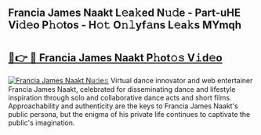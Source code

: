 ## Francia James Naakt L𝚎a𝚔ed N𝚞𝚍e - Part-uHE Vi𝚍𝚎o P𝚑𝚘tos - H𝚘𝚝 O𝚗𝚕yf𝚊ns L𝚎a𝚔s MYmqh

# <h2><a href="http://kfad4bn.oniu.top/?m=Francia+James+Naakt">🔗👉 🔴 Francia James Naakt P𝚑ot𝚘𝚜 V𝚒d𝚎o</a></h2>

[![Francia James Naakt Nu𝚍e𝚜](https://i.imgur.com/0qMVB7G.gif)](http://kfad4bn.oniu.top/?m=Francia+James+Naakt)
Virtual dance innovator and web entertainer Francia James Naakt, celebrated for disseminating dance and lifestyle inspiration through solo and collaborative dance acts and short films. Approachability and authenticity are the keys to Francia James Naakt's public persona, but the enigma of his private life continues to captivate the public's imagination.  
